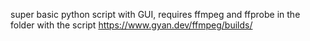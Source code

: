 super basic python script with GUI, requires ffmpeg and ffprobe in the folder with the script
https://www.gyan.dev/ffmpeg/builds/


[preview]: https://vhbc.neocities.org/misc_site_unrelated_files/python_osW1FwyFAd.png "Prewview"

